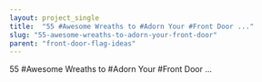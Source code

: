 ```yaml
---
layout: project_single
title:  "55 #Awesome Wreaths to #Adorn Your #Front Door ..."
slug: "55-awesome-wreaths-to-adorn-your-front-door"
parent: "front-door-flag-ideas"
---
```

55 #Awesome Wreaths to #Adorn Your #Front Door ...